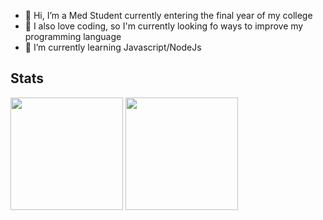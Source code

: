 - 👋 Hi, I’m a Med Student currently entering the final year of my college 
- 👀 I also love coding, so I'm currently looking fo ways to improve my programming language 
- 🌱 I’m currently learning Javascript/NodeJs

## Stats
  <img height="180em" src="https://github-readme-stats.vercel.app/api?username=imnaiyar&theme=buefy&show_icons=true&theme=transparent" />

  <img height="180em" src="https://github-readme-stats.vercel.app/api/top-langs/?username=imnaiyar&theme=buefy&layout=compact&langs_count=10&hide=Shell&card_width=400&theme=transparent" />


